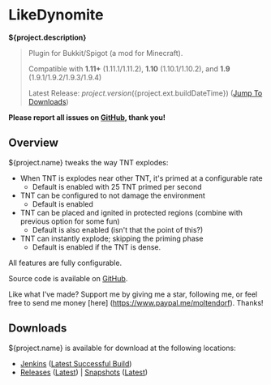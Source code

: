 LikeDynomite
============

**${project.description}**

> Plugin for Bukkit/Spigot (a mod for Minecraft).
>
> Compatible with **1.11+** (1.11.1/1.11.2), **1.10** (1.10.1/1.10.2), and **1.9** (1.9.1/1.9.2/1.9.3/1.9.4)
>
> Latest Release: ${project.version} (${project.ext.buildDateTime}) ([Jump To Downloads](#downloads))

**Please report all issues on [GitHub](https://github.com/moltendorf/${project.name}/issues), thank you!**

## Overview

${project.name} tweaks the way TNT explodes:

  - When TNT is explodes near other TNT, it's primed at a configurable rate
    - Default is enabled with 25 TNT primed per second
  - TNT can be configured to not damage the environment
    - Default is enabled
  - TNT can be placed and ignited in protected regions (combine with previous option for some fun)
    - Default is also enabled (isn't that the point of this?)
  - TNT can instantly explode; skipping the priming phase
    - Default is enabled if the TNT is dense.


All features are fully configurable.

Source code is available on [GitHub](https://github.com/moltendorf/${project.name}).

Like what I've made? Support me by giving me a star, following me, or feel free to send me money [here]
(https://www.paypal.me/moltendorf). Thanks!

## Downloads

${project.name} is available for download at the following locations:

  - [Jenkins](https://moltendorf.net/ci/job/${project.ext.artifactId}/) ([Latest Successful Build](https://moltendorf.net/ci/job/${project.ext.artifactId}/lastSuccessfulBuild/))
  - [Releases](https://moltendorf.net/nexus/releases/net/moltendorf/bukkit/${project.ext.artifactId}/) ([Latest](https://moltendorf.net/nexus/latest/releases/)) | [Snapshots](https://moltendorf.net/nexus/snapshots/net/moltendorf/bukkit/${project.ext.artifactId}/) ([Latest](https://moltendorf.net/nexus/latest/snapshots/))
